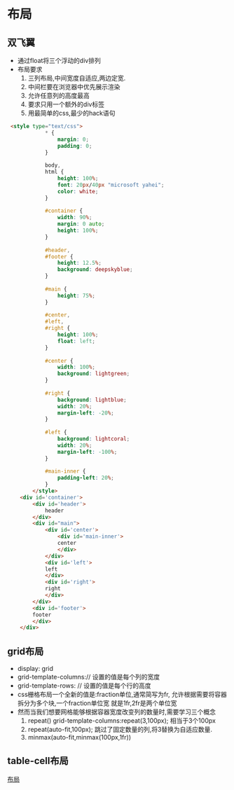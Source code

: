 # 布局
## 双飞翼
- 通过float将三个浮动的div排列
- 布局要求
    1. 三列布局,中间宽度自适应,两边定宽.
    2. 中间栏要在浏览器中优先展示渲染
    3. 允许任意列的高度最高
    4. 要求只用一个额外的div标签
    5. 用最简单的css,最少的hack语句

```html
 <style type="text/css">
            * {
                margin: 0;
                padding: 0;
            }
            
            body,
            html {
                height: 100%;
                font: 20px/40px "microsoft yahei";
                color: white;
            }
            
            #container {
                width: 90%;
                margin: 0 auto;
                height: 100%;
            }
            
            #header,
            #footer {
                height: 12.5%;
                background: deepskyblue;
            }
            
            #main {
                height: 75%;
            }
            
            #center,
            #left,
            #right {
                height: 100%;
                float: left;
            }
            
            #center {
                width: 100%;
                background: lightgreen;
            }
            
            #right {
                background: lightblue;
                width: 20%;
                margin-left: -20%;
            }
            
            #left {
                background: lightcoral;
                width: 20%;
                margin-left: -100%;
            }
            
            #main-inner {
                padding-left: 20%;
            }
        </style>
    <div id='container'>
        <div id='header'>
            header
        </div>
        <div id="main">
            <div id='center'>
                <div id='main-inner'>
                center  
                </div>
            </div>
            <div id='left'>
            left
            </div>
            <div id='right'>
            right
            </div>
        </div>
        <div id='footer'>
        footer
        </div>
    </div>
```

## grid布局
- display: grid
- grid-template-columns:// 设置的值是每个列的宽度
- grid-template-rows: // 设置的值是每个行的高度
- css栅格布局一个全新的值是:fraction单位,通常简写为fr, 允许根据需要将容器拆分为多个块,一个fraction单位宽 就是1fr,2fr是两个单位宽
- 然而当我们想要网格能够根据容器宽度改变列的数量时,需要学习三个概念
    1. repeat() 
    grid-template-columns:repeat(3,100px); 相当于3个100px
    2. repeat(auto-fit,100px); 跳过了固定数量的列,将3替换为自适应数量.
    3. minmax(auto-fit,minmax(100px,1fr)) 

## table-cell布局
[布局](https://blog.csdn.net/messagebox_/article/details/82380913)